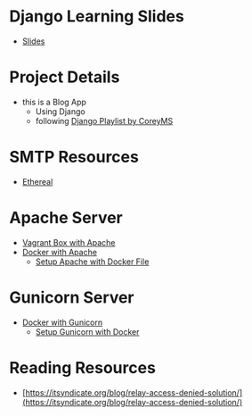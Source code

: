 
# Django Learning Slides

- [Slides](django-concepts.pdf)

# Project Details

- this is a Blog App
  - Using Django 
  - following [Django Playlist by CoreyMS](https://www.youtube.com/playlist?list=PL-osiE80TeTtoQCKZ03TU5fNfx2UY6U4p)

# SMTP Resources

- [Ethereal](https://ethereal.email/)

# Apache Server

- [Vagrant Box with Apache](https://drive.google.com/file/d/1M735ua2HjVW2VWervuGQJ9vYvkv-gkG1/view?usp=sharing)
- [Docker with Apache](https://github.com/raghavendra-musubi/winter_night/tree/apache-build-attempt)
  - [Setup Apache with Docker File](https://karllorey.com/posts/django-production-docker-mod-wsgi/)

# Gunicorn Server

- [Docker with Gunicorn](https://github.com/raghavendra-musubi/winter_night/tree/docker-gunicorn)
  - [Setup Gunicorn with Docker](https://code.visualstudio.com/docs/containers/quickstart-python)

# Reading Resources

- [https://itsyndicate.org/blog/relay-access-denied-solution/](https://itsyndicate.org/blog/relay-access-denied-solution/)
